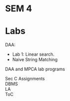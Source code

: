 # SEM 4  
  
# Labs  
  
DAA:  
- Lab 1: Linear search.  
- Naive String Matching  
 
DAA and MPCA lab programs  


  
  Sec C Assignments  
  DBMS  
  LA  
  ToC
    
